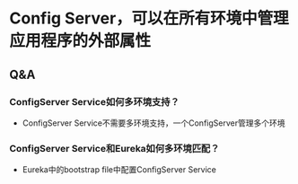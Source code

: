 # Config Server，可以在所有环境中管理应用程序的外部属性

## Q&A

### ConfigServer Service如何多环境支持？
* ConfigServer Service不需要多环境支持，一个ConfigServer管理多个环境

### ConfigServer Service和Eureka如何多环境匹配？
* Eureka中的bootstrap file中配置ConfigServer Service
